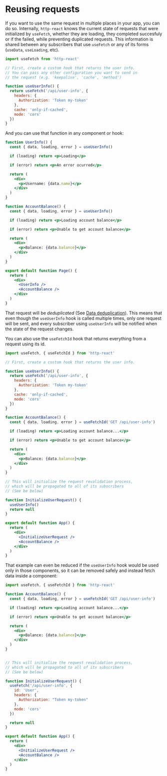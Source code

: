 
# Reusing requests

If you want to use the same request in multiple places in your app, you can do so. Internally, `http-react` knows the current state of requests that were initialized by `useFetch`, whether they are loading, they completed succesfuly or if the failed, while preventing duplicated requests. This information is shared between any subscribers that use `useFetch` or any of its forms (`useData`, `useLoading`, etc).


```jsx
import useFetch from 'http-react'

// First, create a custom hook that returns the user info.
// You can pass any other configuration you want to send in
// the request (e.g. 'keepalive', 'cache', 'method')

function useUserInfo() {
  return useFetch('/api/user-info', {
    headers: {
      Authorization: 'Token my-token'
    },
    cache: 'only-if-cached',
    mode: 'cors'
  })
}
```


And you can use that function in any component or hook:

```jsx {2,16}
function UserInfo() {
  const { data, loading, error } = useUserInfo()

  if (loading) return <p>Loading</p>

  if (error) return <p>An error ocurred</p>

  return (
    <div>
      <p>Username: {data.name}</p>
    </div>
  )
}

function AccountBalance() {
  const { data, loading, error } = useUserInfo()

  if (loading) return <p>Loading account balance</p>

  if (error) return <p>Unable to get account balance</p>

  return (
    <div>
      <p>Balance: {data.balance}</p>
    </div>
  )
}

export default function Page() {
  return (
    <div>
      <UserInfo />
      <AccountBalance />
    </div>
  )
}

```

That request will be *deduplicated* (See [Data deduplication](https://en.wikipedia.org/wiki/Data_deduplication)). This means that even though the `useUserInfo` hook is called multiple times, only one request will be sent, and every subscriber using `useUserInfo` will be notified when the state of the request changes.

You can also use the `useFetchId` hook that returns everything from a request using its id.

```jsx {16,34}
import useFetch, { useFetchId } from 'http-react'

// First, create a custom hook that returns the user info.

function useUserInfo() {
  return useFetch('/api/user-info', {
    headers: {
      Authorization: 'Token my-token'
    },
    cache: 'only-if-cached',
    mode: 'cors'
  })
}

function AccountBalance() {
  const { data, loading, error } = useFetchId('GET /api/user-info')

  if (loading) return <p>Loading account balance...</p>

  if (error) return <p>Unable to get account balance</p>

  return (
    <div>
      <p>Balance: {data.balance}</p>
    </div>
  )
}

// This will initialize the request revalidation process,
// which will be propagated to all of its subscribers
// (See be below)

function InitializeUserRequest() {
  useUserInfo()
  return null
}

export default function App() {
  return (
    <div>
      <InitializeUserRequest />
      <AccountBalance />
    </div>
  )
}
```

That example can even be reduced if the `useUserInfo` hook would be used only in those components, so it can be removed safely and instead fetch data inside a component:

```jsx
import useFetch, { useFetchId } from 'http-react'

function AccountBalance() {
  const { data, loading, error } = useFetchId('GET /api/user-info')

  if (loading) return <p>Loading account balance...</p>

  if (error) return <p>Unable to get account balance</p>

  return (
    <div>
      <p>Balance: {data.balance}</p>
    </div>
  )
}


// This will initialize the request revalidation process,
// which will be propagated to all of its subscribers
// (See be below)

function InitializeUserRequest() {
  useFetch('/api/user-info', {
    id: 'User',
    headers: {
      Authorization: "Token my-token"
    },
    mode: 'cors'
  })

  return null
}

export default function App() {
  return (
    <div>
      <InitializeUserRequest />
      <AccountBalance />
    </div>
  )
}
```